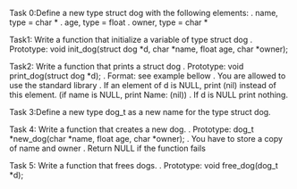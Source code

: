 Task 0:Define a new type struct dog with the following elements:
. name, type = char *
. age, type = float
. owner, type = char *

Task1: Write a function that initialize a variable of type struct dog
. Prototype: void init_dog(struct dog *d, char *name, float age, char *owner);

Task2: Write a function that prints a struct dog
. Prototype: void print_dog(struct dog *d);
. Format: see example bellow
. You are allowed to use the standard library
. If an element of d is NULL, print (nil) instead of this element. (if name is NULL, print Name: (nil))
. If d is NULL print nothing.

Task 3:Define a new type dog_t as a new name for the type struct dog.

Task 4: Write a function that creates a new dog.
. Prototype: dog_t *new_dog(char *name, float age, char *owner);
. You have to store a copy of name and owner
. Return NULL if the function fails

Task 5: Write a function that frees dogs.
. Prototype: void free_dog(dog_t *d);

